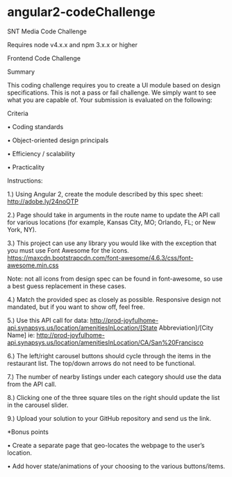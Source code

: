 # angular2-codeChallenge
SNT Media Code Challenge

Requires node v4.x.x and npm 3.x.x or higher

Frontend Code Challenge

Summary

This coding challenge requires you to create a UI module based on design
specifications. This is not a pass or fail challenge. We simply want to see what you are
capable of. Your submission is evaluated on the following:

Criteria

•	Coding standards

•	Object-oriented design principals

•	Efficiency / scalability

•	Practicality


Instructions:

1.)	Using Angular 2, create the module described by this spec sheet:
http://adobe.ly/24noOTP 

2.)	Page should take in arguments in the route name to update the API call for various locations (for example, Kansas City, MO; Orlando, FL; or New York, NY).

3.)	This project can use any library you would like with the exception that you must use Font Awesome for the icons. 
https://maxcdn.bootstrapcdn.com/font-awesome/4.6.3/css/font-awesome.min.css   

Note: not all icons from design spec can be found in font-awesome, so use a best guess replacement in these cases.

4.)	Match the provided spec as closely as possible. Responsive design not
mandated, but if you want to show off, feel free.

5.)	Use this API call for data: 
http://prod-joyfulhome-api.synapsys.us/location/amenitiesInLocation/[State Abbreviation]/[City Name]
ie:
http://prod-joyfulhome-api.synapsys.us/location/amenitiesInLocation/CA/San%20Francisco

6.)	The left/right carousel buttons should cycle through the items in the restaurant
list. The top/down arrows do not need to be functional.

7.)	The number of nearby listings under each category should use the data from the
API call.

8.)	Clicking one of the three square tiles on the right should update the list in the
carousel slider.

9.)	Upload your solution to your GitHub repository and send us the link.

*Bonus points

•	Create a separate page that geo-locates the webpage to the user’s location.

•	Add hover state/animations of your choosing to the various buttons/items.

